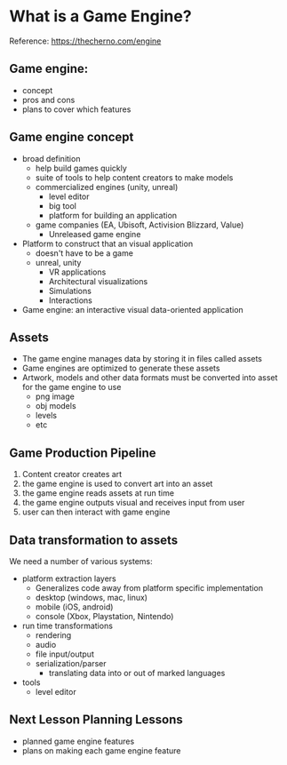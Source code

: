 # What is a Game Engine?

Reference: https://thecherno.com/engine

## Game engine:
* concept
* pros and cons
* plans to cover which features

## Game engine concept
* broad definition
    * help build games quickly
    * suite of tools to help content creators to make models
    * commercialized engines (unity, unreal)
        * level editor
        * big tool
        * platform for building an application
    * game companies (EA, Ubisoft, Activision Blizzard, Value)
        * Unreleased game engine
* Platform to construct that an visual application
    * doesn't have to be a game
    * unreal, unity 
        * VR applications
        * Architectural visualizations
        * Simulations
        * Interactions
* Game engine: an interactive visual data-oriented application

## Assets
* The game engine manages data by storing it in files called assets
* Game engines are optimized to generate these assets
* Artwork, models and other data formats must be converted into asset for the game engine to use
    * png image
    * obj models
    * levels
    * etc

## Game Production Pipeline
1. Content creator creates art
2. the game engine is used to convert art into an asset
3. the game engine reads assets at run time
4. the game engine outputs visual and receives input from user 
5. user can then interact with game engine

## Data transformation to assets
We need a number of various systems:
* platform extraction layers 
    * Generalizes code away from platform specific implementation
    * desktop (windows, mac, linux)
    * mobile (iOS, android)
    * console (Xbox, Playstation, Nintendo)
* run time transformations
    * rendering
    * audio
    * file input/output
    * serialization/parser
        * translating data into or out of marked languages
* tools
    * level editor

## Next Lesson Planning Lessons
* planned game engine features 
* plans on making each game engine feature
